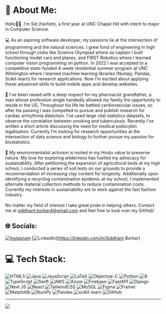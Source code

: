 # 💫 About Me:
Hello👋🏽. I’m Sid (he/him), a first year at UNC Chapel Hill with intent to major in Computer Science. <br><br>💻 As an aspiring software developer, my passions lie at the intersection of programming and the natural sciences. I grew fond of engineering in high school through clubs like Science Olympiad where as captain I built functioning model cars and planes, and FIRST Robotics where I learned computer vision programming on python. In 2022 I was accepted to a competitive state-funded 4-week residential summer program at UNC Wilmington where I learned machine learning libraries (Numpy, Pandas, Scikit-learn) for research applications. Now I’m excited about applying these advanced skills to build mobile apps and develop websites.<br><br>💉 I’ve been raised with a deep respect for my pharmacist grandfather, a man whose profession single handedly allowed my family the opportunity to reside in the US. Throughout his life he battled cardiovascular issues, so after his passing I was compelled to pursue and publish research for cardiac arrhythmia detection. I’ve used large vital statistics datasets, to observe the correlation between smoking and tuberculosis. Recently I’ve written a short article discussing the need for medical psilocybin legalisation. Currently I’m looking for research opportunities at the intersection of data science and biology to further pursue my passion for biostatistics. <br><br>🌱 My environmentalist activism is rooted in my Hindu value to preserve nature. My love for exploring wilderness has fuelled my advocacy for sustainability. After petitioning the expansion of agricultural beds at my high school, I conducted a series of soil tests on our grounds to provide a recommendation of increasing clay content for longevity. Additionally upon identifying a recycling contamination epidemic at my school, I implemented alternate material collection methods to reduce contamination costs. Currently my interests in sustainability are to work against the fast fashion industry.<br><br>No matter my field of interest I take great pride in helping others. Contact me at siddhant.borkar4@gmail.com and feel free to look over my GitHub!


## 🌐 Socials:
[![Instagram](https://img.shields.io/badge/Instagram-%23E4405F.svg?logo=Instagram&logoColor=white)](https://instagram.com/sidd_borkar04) [![LinkedIn](https://img.shields.io/badge/LinkedIn-%230077B5.svg?logo=linkedin&logoColor=white)](https://linkedin.com/in/Siddhant Borkar) 

# 💻 Tech Stack:
![HTML5](https://img.shields.io/badge/html5-%23E34F26.svg?style=for-the-badge&logo=html5&logoColor=white) ![Java](https://img.shields.io/badge/java-%23ED8B00.svg?style=for-the-badge&logo=openjdk&logoColor=white) ![JavaScript](https://img.shields.io/badge/javascript-%23323330.svg?style=for-the-badge&logo=javascript&logoColor=%23F7DF1E) ![LaTeX](https://img.shields.io/badge/latex-%23008080.svg?style=for-the-badge&logo=latex&logoColor=white) ![Objective-C](https://img.shields.io/badge/OBJECTIVE--C-%233A95E3.svg?style=for-the-badge&logo=apple&logoColor=white) ![Python](https://img.shields.io/badge/python-3670A0?style=for-the-badge&logo=python&logoColor=ffdd54) ![R](https://img.shields.io/badge/r-%23276DC3.svg?style=for-the-badge&logo=r&logoColor=white) ![TypeScript](https://img.shields.io/badge/typescript-%23007ACC.svg?style=for-the-badge&logo=typescript&logoColor=white) ![Swift](https://img.shields.io/badge/swift-F54A2A?style=for-the-badge&logo=swift&logoColor=white) ![AWS](https://img.shields.io/badge/AWS-%23FF9900.svg?style=for-the-badge&logo=amazon-aws&logoColor=white) ![Azure](https://img.shields.io/badge/azure-%230072C6.svg?style=for-the-badge&logo=microsoftazure&logoColor=white) ![Firebase](https://img.shields.io/badge/firebase-%23039BE5.svg?style=for-the-badge&logo=firebase) ![FastAPI](https://img.shields.io/badge/FastAPI-005571?style=for-the-badge&logo=fastapi) ![Django](https://img.shields.io/badge/django-%23092E20.svg?style=for-the-badge&logo=django&logoColor=white) ![Next JS](https://img.shields.io/badge/Next-black?style=for-the-badge&logo=next.js&logoColor=white) ![React](https://img.shields.io/badge/react-%2320232a.svg?style=for-the-badge&logo=react&logoColor=%2361DAFB) ![TailwindCSS](https://img.shields.io/badge/tailwindcss-%2338B2AC.svg?style=for-the-badge&logo=tailwind-css&logoColor=white) ![MySQL](https://img.shields.io/badge/mysql-4479A1.svg?style=for-the-badge&logo=mysql&logoColor=white) ![Figma](https://img.shields.io/badge/figma-%23F24E1E.svg?style=for-the-badge&logo=figma&logoColor=white) ![Framer](https://img.shields.io/badge/Framer-black?style=for-the-badge&logo=framer&logoColor=blue) ![Matplotlib](https://img.shields.io/badge/Matplotlib-%23ffffff.svg?style=for-the-badge&logo=Matplotlib&logoColor=black) ![NumPy](https://img.shields.io/badge/numpy-%23013243.svg?style=for-the-badge&logo=numpy&logoColor=white) ![Pandas](https://img.shields.io/badge/pandas-%23150458.svg?style=for-the-badge&logo=pandas&logoColor=white) ![scikit-learn](https://img.shields.io/badge/scikit--learn-%23F7931E.svg?style=for-the-badge&logo=scikit-learn&logoColor=white) ![GitHub](https://img.shields.io/badge/github-%23121011.svg?style=for-the-badge&logo=github&logoColor=white)

---
[![](https://visitcount.itsvg.in/api?id=SiddhantBorkar04&icon=0&color=1)](https://visitcount.itsvg.in)

<!-- Proudly created with GPRM ( https://gprm.itsvg.in ) -->
